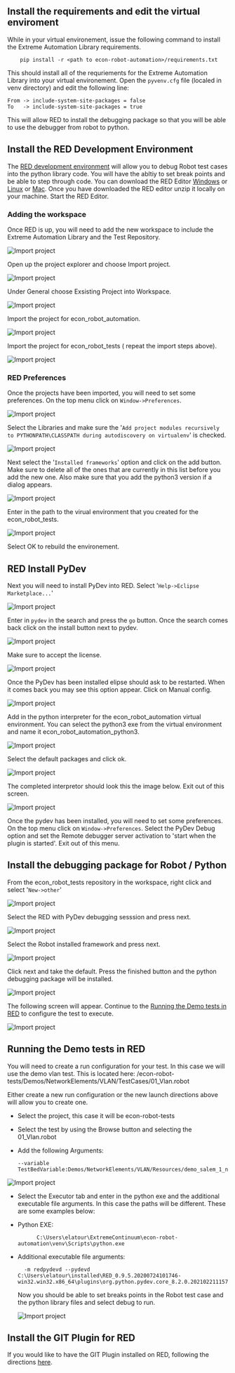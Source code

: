 ## Install the requirements and edit the virtual enviroment
While in your virtual environement, issue the following command to install the Extreme Automation Library requirements.


        pip install -r <path to econ-robot-automation>/requirements.txt

This should install all of the requriements for the Extreme Automation Library into your virtual environement. Open the `pyvenv.cfg` file (localed in venv directory) and edit the following line:

    From -> include-system-site-packages = false
	To   -> include-system-site-packages = true

This will allow RED to install the debugging package so that you will be able to use the debugger from robot to python.

## Install the RED Development Environment
The [RED development environment](https://nokia.github.io/RED/help/) will allow you to debug Robot test cases into the python library code. You will have the abltiy to set break points and be able to step through code. You can download the RED Editor 
[Windows](https://github.com/nokia/RED/releases/download/0.9.5/RED_0.9.5.20200724101746-win32.win32.x86_64.zip) or [Linux](https://github.com/nokia/RED/releases/download/0.9.5/RED_0.9.5.20200724101746-linux.gtk.x86_64.zip) 
or [Mac](https://github.com/nokia/RED/releases/download/0.9.5/RED_0.9.5.20200724101746-macosx.cocoa.x86_64.zip).
Once you have downloaded the RED editor unzip it locally on your machine. Start the RED Editor.

### Adding the workspace
Once RED is up, you will need to add the new workspace to include the Extreme Automation Library and the Test Repository.

![Import project](img/start_red.png)

Open up the project explorer and choose Import project.

![Import project](img/Red_import_project.png)

Under General choose Exsisting Project into Workspace.

![Import project](img/Red_import_project_select.png)

Import the project for econ_robot_automation.

![Import project](img/Red_import_project_finish_tests.png)

Import the project for econ_robot_tests ( repeat the import steps above).

![Import project](img/Red_import_project_finish.png)

### RED Preferences
Once the projects have been imported, you will need to set some preferences. On the top menu click on `Window->Preferences`.

![Import project](img/Red_preferences.png)

Select the Libraries and make sure the '`Add project modules recursively to PYTHONPATH\CLASSPATH during autodiscovery on virtualenv`' is checked.

![Import project](img/Red_preferences_python_path.png)

Next select the '`Installed frameworks`' option and click on the add button. Make sure to delete all of the ones that are currently in this list before you add the new one. Also make sure that you add the python3 version if a dialog appears. 

![Import project](img/Red_installed_frameworks.png)

Enter in the path to the virual environment that you created for the econ_robot_tests.

![Import project](img/Red_installed_frameworks_finished.png)

Select OK to rebuild the environement.


## RED Install PyDev

Next you will need to install PyDev into RED. Select '`Help->Eclipse Marketplace...`'

![Import project](img/Red_marketplace.png)

Enter in `pydev` in the search and press the `go` button. Once the search comes back click on the install button next to pydev.

![Import project](img/Red_install_pydev.png)

Make sure to accept the license.

![Import project](img/Red_install_pydev_finshed.png)

Once the PyDev has been installed elipse should ask to be restarted. When it comes back you may see this option appear. Click on Manual config.

![Import project](img/Red_python_config.png)

Add in the python interpreter for the econ_robot_automation virtual environment. You can select the python3 exe from the virtual environment and name it econ_robot_automation_python3.

![Import project](img/Red_python_config_interpreter.png)


Select the default packages and click ok.

![Import project](img/Red_pydev_python.png)

The completed interpretor should look this the image below. Exit out of this screen.

![Import project](img/Red_pydev_python_completed.png)

Once the pydev has been installed, you will need to set some preferences. On the top menu click on `Window->Preferences`. Select the PyDev Debug option and set the Remote debugger server activation to 'start when the plugin is started'. Exit out of this menu.


## Install the debugging package for Robot / Python
From the econ_robot_tests repository in the workspace, right click and select '`New->other`'

![Import project](img/Red_select_new_other.png)

Select the RED with PyDev debugging sesssion and press next.

![Import project](img/Red_select_new.png)

Select the Robot installed framework and press next.

![Import project](img/Red_select_new_framework.png)

Click next and take the default. Press the finished button and the python debugging package will be installed.

![Import project](img/Red_select_new_launch_config.png)

The following screen will appear. Continue to the [Running the Demo tests in RED](#Running_the_Demo_tests_in_RED) to configure the test to execute.

![Import project](img/Red_select_new_launch_config_execution.png)


## Running the Demo tests in RED
You will need to create a run configuration for your test. In this case we will use the demo vlan test. This is located here: /econ-robot-tests/Demos/NetworkElements/VLAN/TestCases/01_Vlan.robot

Either create a new run configuration or the new launch directions above will allow you to create one. 

-   Select the project, this case it will be econ-robot-tests
-   Select the test by using the Browse button and selecting the 01_Vlan.robot
-   Add the following Arguments:

    
        --variable TestBedVariable:Demos/NetworkElements/VLAN/Resources/demo_salem_1_node_exos.yaml

![Import project](img/Red_run_configuration.png)

-   Select the Executor tab and enter in the python exe and the additional executable file arguments. In this case the paths will be different. These are some examples below:


- Python EXE:

            C:\Users\elatour\ExtremeContinuum\econ-robot-automation\venv\Scripts\python.exe

- Additional executable file arguments:

        -m redpydevd --pydevd C:\Users\elatour\installed\RED_0.9.5.20200724101746-win32.win32.x86_64\plugins\org.python.pydev.core_8.2.0.202102211157\pysrc\pydevd.py

    Now you should be able to set breaks points in the Robot test case and the python library files and select debug to run. 

    ![Import project](img/Red_run_configuration.png)

## Install the GIT Plugin for RED
If you would like to have the GIT Plugin installed on RED, following the directions [here](git_plugin.md).